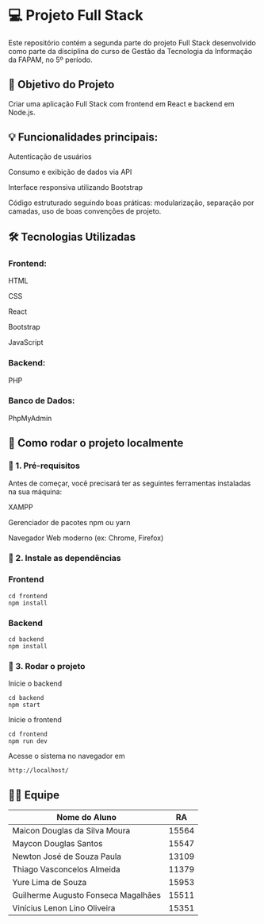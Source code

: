 # 💻 Projeto Full Stack

Este repositório contém a segunda parte do projeto Full Stack desenvolvido como parte da disciplina do curso de Gestão da Tecnologia da Informação da FAPAM, no 5º período.

## 🚀 Objetivo do Projeto

Criar uma aplicação Full Stack com frontend em React e backend em Node.js.

## 💡 Funcionalidades principais:

Autenticação de usuários

Consumo e exibição de dados via API

Interface responsiva utilizando Bootstrap


Código estruturado seguindo boas práticas: modularização, separação por camadas, uso de boas convenções de projeto.


## 🛠️ Tecnologias Utilizadas

### Frontend:

HTML

CSS

React

Bootstrap

JavaScript 


### Backend:

PHP


### Banco de Dados:

PhpMyAdmin


## 🧭 Como rodar o projeto localmente

### 🔽 1. Pré-requisitos

Antes de começar, você precisará ter as seguintes ferramentas instaladas na sua máquina:

XAMPP

Gerenciador de pacotes npm ou yarn

Navegador Web moderno (ex: Chrome, Firefox)


### 🔽 2. Instale as dependências

### Frontend
```
cd frontend
npm install
```
### Backend
```
cd backend
npm install
```

### 🔽 3. Rodar o projeto

Inicie o backend
```
cd backend
npm start
```
Inicie o frontend
```
cd frontend
npm run dev
```
Acesse o sistema no navegador em 
```
http://localhost/
```


## 👨‍💻 Equipe

| Nome do Aluno | RA | 
| --- | --- |
| Maicon Douglas da Silva Moura | 15564 |
| Maycon Douglas Santos | 15547 |
| Newton José de Souza Paula | 13109 |
| Thiago Vasconcelos Almeida | 11379 |
| Yure Lima de Souza | 15953 |
| Guilherme Augusto Fonseca Magalhães | 15511 |
| Vinícius Lenon Lino Oliveira | 15351 |

